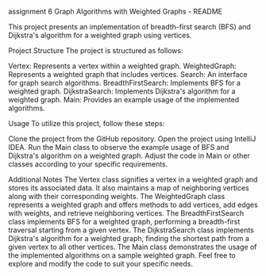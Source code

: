 assignment 6 
Graph Algorithms with Weighted Graphs - README

This project presents an implementation of breadth-first search (BFS) and Dijkstra's algorithm for a weighted graph using vertices.

Project Structure
The project is structured as follows:

Vertex: Represents a vertex within a weighted graph.
WeightedGraph: Represents a weighted graph that includes vertices.
Search: An interface for graph search algorithms.
BreadthFirstSearch: Implements BFS for a weighted graph.
DijkstraSearch: Implements Dijkstra's algorithm for a weighted graph.
Main: Provides an example usage of the implemented algorithms.

Usage
To utilize this project, follow these steps:

Clone the project from the GitHub repository.
Open the project using IntelliJ IDEA.
Run the Main class to observe the example usage of BFS and Dijkstra's algorithm on a weighted graph.
Adjust the code in Main or other classes according to your specific requirements.

Additional Notes
The Vertex class signifies a vertex in a weighted graph and stores its associated data. It also maintains a map of neighboring vertices along with their corresponding weights.
The WeightedGraph class represents a weighted graph and offers methods to add vertices, add edges with weights, and retrieve neighboring vertices.
The BreadthFirstSearch class implements BFS for a weighted graph, performing a breadth-first traversal starting from a given vertex.
The DijkstraSearch class implements Dijkstra's algorithm for a weighted graph, finding the shortest path from a given vertex to all other vertices.
The Main class demonstrates the usage of the implemented algorithms on a sample weighted graph.
Feel free to explore and modify the code to suit your specific needs.
